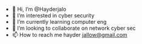 - 👋 Hi, I’m @Hayderjalo
- 👀 I’m interested in cyber security
- 🌱 I’m currently learning computer eng
- 💞️ I’m looking to collaborate on network cyber sec
- 📫 How to reach me hayder jallow@gmail.com

<!---
Hayder1993318/Hayder1993318 is a ✨ special ✨ repository because its `README.md` (this file) appears on your GitHub profile.
You can click the Preview link to take a look at your changes.
--->
